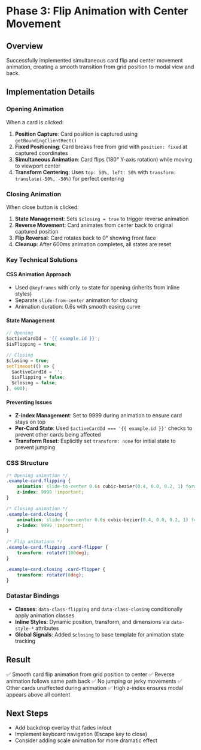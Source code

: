 # Phase 3: Flip Animation with Center Movement

## Overview
Successfully implemented simultaneous card flip and center movement animation, creating a smooth transition from grid position to modal view and back.

## Implementation Details

### Opening Animation
When a card is clicked:
1. **Position Capture**: Card position is captured using `getBoundingClientRect()`
2. **Fixed Positioning**: Card breaks free from grid with `position: fixed` at captured coordinates
3. **Simultaneous Animation**: Card flips (180° Y-axis rotation) while moving to viewport center
4. **Transform Centering**: Uses `top: 50%, left: 50%` with `transform: translate(-50%, -50%)` for perfect centering

### Closing Animation
When close button is clicked:
1. **State Management**: Sets `$closing = true` to trigger reverse animation
2. **Reverse Movement**: Card animates from center back to original captured position
3. **Flip Reversal**: Card rotates back to 0° showing front face
4. **Cleanup**: After 600ms animation completes, all states are reset

### Key Technical Solutions

#### CSS Animation Approach
- Used `@keyframes` with only `to` state for opening (inherits from inline styles)
- Separate `slide-from-center` animation for closing
- Animation duration: 0.6s with smooth easing curve

#### State Management
```javascript
// Opening
$activeCardId = '{{ example.id }}';
$isFlipping = true;

// Closing
$closing = true;
setTimeout(() => {
  $activeCardId = '';
  $isFlipping = false;
  $closing = false;
}, 600);
```

#### Preventing Issues
- **Z-index Management**: Set to 9999 during animation to ensure card stays on top
- **Per-Card State**: Used `$activeCardId === '{{ example.id }}'` checks to prevent other cards being affected
- **Transform Reset**: Explicitly set `transform: none` for initial state to prevent jumping

### CSS Structure
```css
/* Opening animation */
.example-card.flipping {
    animation: slide-to-center 0.6s cubic-bezier(0.4, 0.0, 0.2, 1) forwards;
    z-index: 9999 !important;
}

/* Closing animation */
.example-card.closing {
    animation: slide-from-center 0.6s cubic-bezier(0.4, 0.0, 0.2, 1) forwards;
    z-index: 9999 !important;
}

/* Flip animations */
.example-card.flipping .card-flipper {
    transform: rotateY(180deg);
}

.example-card.closing .card-flipper {
    transform: rotateY(0deg);
}
```

### Datastar Bindings
- **Classes**: `data-class-flipping` and `data-class-closing` conditionally apply animation classes
- **Inline Styles**: Dynamic position, transform, and dimensions via `data-style-*` attributes
- **Global Signals**: Added `$closing` to base template for animation state tracking

## Result
✅ Smooth card flip animation from grid position to center
✅ Reverse animation follows same path back
✅ No jumping or jerky movements
✅ Other cards unaffected during animation
✅ High z-index ensures modal appears above all content

## Next Steps
- Add backdrop overlay that fades in/out
- Implement keyboard navigation (Escape key to close)
- Consider adding scale animation for more dramatic effect